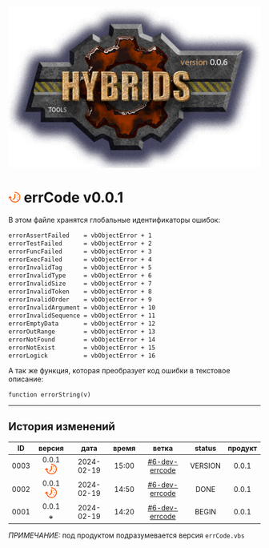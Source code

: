 [![logo](../logo.png)](../docs.md "documentation") 

[M]: ../docs.md        "родитель"
[P]: ../icons/progress.png  "в процессе..."
[S]: ../icons/success.png   "ошибок не обнаружено"
[E]: ../icons/empty.png     "нет данных"

[![P]][M] errCode v0.0.1
========================
В этом файле хранятся глобальные идентификаторы ошибок:  

```vbs
errorAssertFailed    = vbObjectError + 1
errorTestFailed      = vbObjectError + 2
errorFuncFailed      = vbObjectError + 3
errorExecFailed      = vbObjectError + 4
errorInvalidTag      = vbObjectError + 5
errorInvalidType     = vbObjectError + 6
errorInvalidSize     = vbObjectError + 7
errorInvalidToken    = vbObjectError + 8
errorInvalidOrder    = vbObjectError + 9
errorInvalidArgument = vbObjectError + 10
errorInvalidSequence = vbObjectError + 11
errorEmptyData       = vbObjectError + 12
errorOutRange        = vbObjectError + 13
errorNotFound        = vbObjectError + 14
errorNotExist        = vbObjectError + 15
errorLogick          = vbObjectError + 16
```

А так же функция, которая преобразует код ошибки в текстовое описание:  

```vbs
function errorString(v)
```

--------------------------------------------------------------------------------

История изменений 
-----------------

| **ID** |      версия     |    дата    | время |      ветка       | status  | продукт |  
|:------:|:---------------:|:----------:|:-----:|:----------------:|:-------:|:-------:|  
|  0003  | 0.0.1 [![P]][M] | 2024-02-19 | 15:00 | [#6-dev-errcode] | VERSION |  0.0.1  |  
|  0002  | 0.0.1 [![P]][M] | 2024-02-19 | 14:50 | [#6-dev-errcode] |  DONE   |  0.0.1  |  
|  0001  | 0.0.1 [![E]][M] | 2024-02-19 | 14:20 | [#6-dev-errcode] |  BEGIN  |  0.0.1  |  

*ПРИМЕЧАНИЕ:* под продуктом подразумевается версия `errCode.vbs`  

[#6-dev-errcode]: ../history.md#-v006-dev
